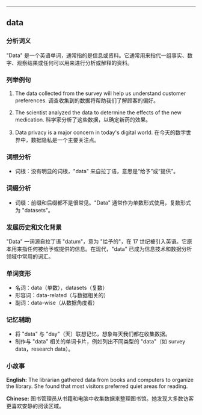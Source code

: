 
---------------
## data
### 分析词义
"Data" 是一个英语单词，通常指的是信息或资料。它通常用来指代一组事实、数字、观察结果或任何可以用来进行分析或解释的资料。

### 列举例句
1. The data collected from the survey will help us understand customer preferences.
   调查收集到的数据将帮助我们了解顾客的偏好。
   
2. The scientist analyzed the data to determine the effects of the new medication.
   科学家分析了这些数据，以确定新药的效果。
   
3. Data privacy is a major concern in today's digital world.
   在今天的数字世界中，数据隐私是一个主要关注点。

### 词根分析
- 词根：没有明显的词根，"data" 来自拉丁语，意思是“给予”或“提供”。

### 词缀分析
- 词缀：前缀和后缀都不是很常见。"Data" 通常作为单数形式使用，复数形式为 "datasets"。

### 发展历史和文化背景
"Data" 一词源自拉丁语 "datum"，意为 "给予的"，在 17 世纪被引入英语。它原本用来指任何被给予或提供的信息。在现代，"data" 已成为信息技术和数据分析领域中常用的词汇。

### 单词变形
- 名词：data（单数），datasets（复数）
- 形容词：data-related（与数据相关的）
- 副词：data-wise（从数据角度看）

### 记忆辅助
- 将 "data" 与 "day"（天）联想记忆，想象每天我们都在收集数据。
- 制作与 "data" 相关的单词卡片，例如列出不同类型的 "data"（如 survey data，research data）。

### 小故事
**English:**
The librarian gathered data from books and computers to organize the library. She found that most visitors preferred quiet areas for reading.

**Chinese:**
图书管理员从书籍和电脑中收集数据来整理图书馆。她发现大多数访客更喜欢安静的阅读区域。

